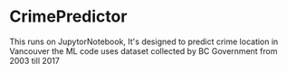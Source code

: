 # CrimePredictor
This runs on JupytorNotebook, It's designed to predict crime location in Vancouver the ML code uses dataset collected by BC Government from 2003 till 2017
